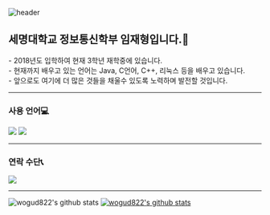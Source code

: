 ![header](https://capsule-render.vercel.app/api?type=transparent&text=Welcome&fontColor=d6ace6&fontSize=60&fontAlign=50)
<h2>세명대학교 정보통신학부 임재형입니다.👋</h2>
- 2018년도 입학하여 현재 3학년 재학중에 있습니다.<br>
- 현재까지 배우고 있는 언어는 Java, C언어, C++, 리눅스 등을 배우고 있습니다.<br>
- 앞으로도 여기에 더 많은 것들을 채울수 있도록 노력하며 발전할 것입니다.
<hr>
<h3>사용 언어💻</h3>
<div>
<img src="https://img.shields.io/badge/Java-007396?style=flat-square&logo=Java&logoColor=white"/>
<img src="https://img.shields.io/badge/C++-00599C?style=flat-square&logo=C++&logoColor=white"/>
</div>
<hr>
<h3>연락 수단📞</h3>
<a href="https://wogud822@gmail.com">
<img src="https://img.shields.io/badge/Gmail-EA4335?style=flat-square&logo=Gmail&logoColor=white"/>
</a>
<hr>

![wogud822's github stats](https://github-readme-stats.vercel.app/api?username=wogud822&show_icons=true)
[![wogud822's github stats](https://github-readme-stats.vercel.app/api/top-langs/?username=wogud822&show_icons=true&hide_border=true&title_color=004386&icon_color=004386&layout=compact)](https://github.com/wogud822)
